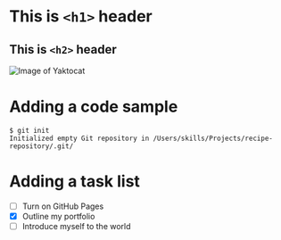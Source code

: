 # This is ```<h1>``` header

## This is ```<h2>``` header


![Image of Yaktocat](https://octodex.github.com/images/yaktocat.png)

# Adding a code sample

```
$ git init
Initialized empty Git repository in /Users/skills/Projects/recipe-repository/.git/
```

# Adding a task list

- [ ] Turn on GitHub Pages
- [x] Outline my portfolio
- [ ] Introduce myself to the world
